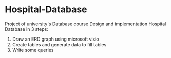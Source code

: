 # Hospital-Database
Project of university's Database course
Design and implementation Hospital Database in 3 steps:
1. Draw an ERD graph using microsoft visio
2. Create tables and generate data to fill tables
3. Write some queries
